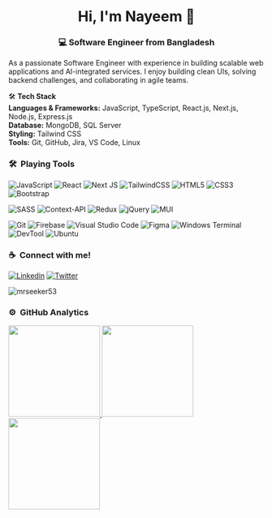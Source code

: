 
<h1 align="center">Hi, I'm Nayeem 👋</h1>
<h3 align="center">💻 Software Engineer from Bangladesh</h3>


As a passionate Software Engineer with experience in building scalable web applications and AI-integrated services. I enjoy building clean UIs, solving backend challenges, and collaborating in agile teams.

🛠️ **Tech Stack**  
**Languages & Frameworks:** JavaScript, TypeScript, React.js, Next.js, Node.js, Express.js  
**Database:** MongoDB, SQL Server  
**Styling:** Tailwind CSS  
**Tools:** Git, GitHub, Jira, VS Code, Linux  


<!--  - 🔭 I’m currently working on [GitFair](https://gitfair.web.app)  -->
<!--  - 🌱 I’m currently learning - **Next.js**
- 👯 I’m currently **open for work opportunities** (onsite and remote)
- 💬 Ask me about - **JavScript, React.js and Next.js**
- 📫 I am just one mail away: **mi.nayeem30@gmail.com**
- ⚡ Fun fact: I love to travel with friends but sometimes want to go solely -->


### 🛠 &nbsp;Playing Tools

![JavaScript](https://img.shields.io/badge/javascript-%23F7DF1E.svg?style=for-the-badge&logo=javascript&logoColor=black)
![React](https://img.shields.io/badge/react-%230081CB.svg?style=for-the-badge&logo=react&logoColor=%2361DAFB)
![Next JS](https://img.shields.io/badge/Next-%2329313d?style=for-the-badge&logo=next.js&logoColor=white)
![TailwindCSS](https://img.shields.io/badge/tailwindcss-%2338B2AC.svg?style=for-the-badge&logo=tailwind-css&logoColor=white)
![HTML5](https://img.shields.io/badge/html5-%23E34F26.svg?style=for-the-badge&logo=html5&logoColor=white)
![CSS3](https://img.shields.io/badge/css3-%231572B6.svg?style=for-the-badge&logo=css3&logoColor=white)
![Bootstrap](https://img.shields.io/badge/bootstrap-%238511FA.svg?style=for-the-badge&logo=bootstrap&logoColor=white)

![SASS](https://img.shields.io/badge/SASS-hotpink.svg?style=for-the-badge&logo=SASS&logoColor=white)
![Context-API](https://img.shields.io/badge/Context--Api-000000?style=for-the-badge&logo=react)
![Redux](https://img.shields.io/badge/redux-%23593d88.svg?style=for-the-badge&logo=redux&logoColor=white)
![jQuery](https://img.shields.io/badge/jquery-%230769AD.svg?style=for-the-badge&logo=jquery&logoColor=white)
![MUI](https://img.shields.io/badge/MUI-%230081CB.svg?style=for-the-badge&logo=mui&logoColor=white)

![Git](https://img.shields.io/badge/git-%23F05033.svg?style=for-the-badge&logo=git&logoColor=white)
![Firebase](https://img.shields.io/badge/firebase-%23039BE5.svg?style=for-the-badge&logo=firebase)
![Visual Studio Code](https://img.shields.io/badge/Visual%20Studio%20Code-0078d7.svg?style=for-the-badge&logo=visual-studio-code&logoColor=white)
![Figma](https://img.shields.io/badge/figma-%23F24E1E.svg?style=for-the-badge&logo=figma&logoColor=white)
![Windows Terminal](https://img.shields.io/badge/Windows%20Terminal-%234D4D4D.svg?style=for-the-badge&logo=windows-terminal&logoColor=white)
![DevTool](https://img.shields.io/badge/DevTool-dark?style=for-the-badge&logo=google%20chrome&logoColor=EA4555&color=40A2D8)
![Ubuntu](https://img.shields.io/badge/Ubuntu-E95420?style=for-the-badge&logo=ubuntu&logoColor=white)


### ☕ &nbsp;Connect with me!

[![Linkedin](https://img.shields.io/badge/LinkedIn-0077B5?style=flat-square&logo=linkedin&logoColor=white)](https://www.linkedin.com/in/mrseeker53)
[![Twitter](https://img.shields.io/badge/Twitter-1DA1F2?style=flat-square&logo=twitter&logoColor=white)](https://twitter.com/mrseeker53)

<!-- Profile Counter -->
<p align="left"> <img src="https://komarev.com/ghpvc/?username=mrseeker53" alt="mrseeker53" /> </p>


### ⚙️ &nbsp;GitHub Analytics

<a href="https://github.com/mrseeker53/">
   <img height="180em" src="https://github-readme-stats.vercel.app/api?username=mrseeker53&show_icons=true&theme=algolia&include_all_commits=true&count_private=true&layout=compact"/>
   
   <img height="180em" src="https://github-readme-streak-stats.herokuapp.com/?user=mrseeker53&theme=algolia&layout=compact"/>
   
   <img height="180em" src="https://github-readme-stats.vercel.app/api/top-langs/?username=mrseeker53&layout=compact&langs_count=8&theme=algolia"/>
</a>



<!--
**mrseeker53/mrseeker53** is a ✨ _special_ ✨ repository because its `README.md` (this file) appears on your GitHub profile.

Here are some ideas to get you started:

- 🔭 I’m currently working on ...
- 🌱 I’m currently learning ...
- 👯 I’m looking to collaborate on ...
- 🤔 I’m looking for help with ...
- 💬 Ask me about ...
- 📫 How to reach me: ...
- 😄 Pronouns: ...
- ⚡ Fun fact: ...
-->


<!--
Badges::
<a href="https://github.com/mrseeker53/">
  <img align="left" alt="JavaScript" width="40px" src="https://github.com/tandpfun/skill-icons/blob/main/icons/JavaScript.svg"/>
  <img align="left" alt="React" width="40px" src="https://github.com/tandpfun/skill-icons/blob/main/icons/React-Dark.svg"/>
  <img align="left" alt="Git" width="40px" src="https://github.com/tandpfun/skill-icons/blob/main/icons/Git.svg"/>
  <img align="left" alt="HTML" width="40px" src="https://github.com/tandpfun/skill-icons/blob/main/icons/HTML.svg"/>
  <img align="left" alt="CSS" width="40px" src="https://github.com/tandpfun/skill-icons/blob/main/icons/CSS.svg"/>
  <img align="left" alt="Bootstrap" width="40px" src="https://github.com/tandpfun/skill-icons/blob/main/icons/Bootstrap.svg"/>
  <img align="left" alt="Sass" width="40px" src="https://github.com/tandpfun/skill-icons/blob/main/icons/Sass.svg"/>
  <img align="left" alt="MongoDB" width="40px" src="https://github.com/tandpfun/skill-icons/blob/main/icons/MongoDB.svg"/>
  <img align="left" alt="ExpressJS" width="40px" src="https://github.com/tandpfun/skill-icons/blob/main/icons/ExpressJS-Dark.svg"/>
  <img align="left" alt="NodeJs" width="40px" src="https://github.com/tandpfun/skill-icons/blob/main/icons/NodeJS-Dark.svg"/>
  <img align="left" alt="TailwindCSS" width="40px" src="https://github.com/tandpfun/skill-icons/blob/main/icons/TailwindCSS-Dark.svg"/>
  <img align="left" alt="MaterialUI" width="40px" src="https://github.com/tandpfun/skill-icons/blob/main/icons/MaterialUI-Dark.svg"/>
  <img align="left" alt="Firebase" width="40px" src="https://github.com/tandpfun/skill-icons/blob/main/icons/Firebase-Dark.svg"/>
  <img align="left" alt="DevTool" width="40px" src="https://github.com/tandpfun/skill-icons/blob/main/icons/DevTo-Light.svg"/>
</a>
-->

<!-- 
Connect::
<p align="left">
<a href="https://www.linkedin.com/in/mrseeker53"><img align="left" src="https://github.com/tandpfun/skill-icons/blob/main/icons/LinkedIn.svg" alt="mrseeker53" width="40px"/></a>
<a href="https://twitter.com/mrseeker53"><img align="left" src="https://github.com/tandpfun/skill-icons/blob/main/icons/Twitter.svg" alt="mrseeker53" width="40px"/></a>
</p>
-->
